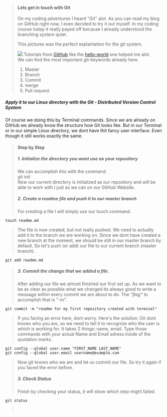 
>#### Lets get in touch with Git
>
>On my coding adventures I heard "Git" alot. As you can read my blog on GitHub right now, I even
>decided to try it out myself. In my coding course today it really payed off because I already 
>understood the branching system quiet.
>
>This pictures was the perfect explantation for the git system. 
>
> ![](https://guides.github.com/activities/hello-world/branching.png)
>Tutorials from [GitHub](GitHub.com) like the [hello-world](https://guides.github.com/activities/hello-world/)  one helped me alot. <br>
>We can find the most important git-keywords already here.
>1. Master
>2. Branch
>3. Commit 
>4. merge
>5. Pull request
>
##### Apply it to our Linux directory with the *_Git - Distributed Version Control System_*
Of course we doing this by Terminal commands. Since we are already on GitHub we already know the structure how Git looks like. But in our Terminal or in our simple Linux directory, we dont have thit fancy user interface. Even though it still works exactly the same.


>#### Step by Step
>##### 1. Initialize the directory you want use as your _repository_
>We can accomplish this with the command 
><br>git init<br>
>Now our current directory is initialized as our repository and will be able to work with I just as we can on our GitHub Website. 
>##### 2. Create a readme file and push it to our _master branch_  
>For creating a file I will simply use our touch command.

    touch readme.md
>
>The file is now created, but not really pushed. We need to actually add it to the branch we are working on. Since we dont have created a new branch at the moment, we should be still in our master branch by default. So let's push (or add) our file to our current branch (master branch).

    git add readme.md
>
>##### 3. Commit the change that we added a file.
>
>
>After adding our file we almost finished our first set up.
>As we want to be as clear as possible what we changed its always good to write a message 
>within every commit we are about to do. The _"flag"_ to accomplish that is _"-m"_.

    git commit -m "readme for my first repository created with terminal"
>
>If you facing an error here, dont worry. Here's the solution:
>Git dont knows who you are, so we need to tell it to recognize who the user is which is working 
>for. It takes 2 things: name, email. Type those commands with your actual Name and Email adress inside of the quotation marks.

    git config --global user.name "FIRST_NAME LAST_NAME"
    git config --global user.email username@example.com
>
>Now git knows who we are and let us commit our file. So try it again if you faced the error before.
>
>##### 3. Check Status
>
>Finish by checking your status, it will show which step might failed.

    git status
><br>
>

